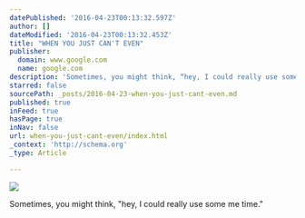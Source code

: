 ```yaml
---
datePublished: '2016-04-23T00:13:32.597Z'
author: []
dateModified: '2016-04-23T00:13:32.453Z'
title: "WHEN YOU JUST CAN'T EVEN"
publisher:
  domain: www.google.com
  name: google.com
description: 'Sometimes, you might think, “hey, I could really use some me time.”'
starred: false
sourcePath: _posts/2016-04-23-when-you-just-cant-even.md
published: true
inFeed: true
hasPage: true
inNav: false
url: when-you-just-cant-even/index.html
_context: 'http://schema.org'
_type: Article

---
```

![](https://encrypted-tbn1.gstatic.com/images?q=tbn:ANd9GcTxtGQsYZEALGwdSTKu4Mfsl_1jAebb_HFTrzaoxyE6Rd2iq-laJibz8I3rJA)

Sometimes, you might think, "hey, I could really use some me time."